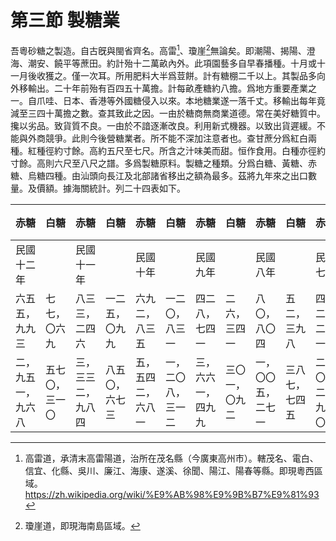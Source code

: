 # 第三節    製糖業

吾粵砂糖之製造。自古旣與閩省齊名。高雷[^37]、瓊崖[^38]無論矣。即潮陽、揭陽、澄海、潮安、饒平等蔗田。約計殆十二萬畝內外。此項園藝多自早春播種。十月或十一月後收獲之。僅一次耳。所用肥料大半爲荳餅。計有糖棚二千以上。其製品多向外移輸出。二十年前殆有百四五十萬擔。計每畝產糖約八擔。爲地方重要產業之一。自爪哇、日本、香港等外國糖侵入以來。本地糖業遂一落千丈。移輸出每年竟減至三四十萬擔之數。查其致此之因。一由於糖商無商業道德。常在美好糖質中。攙以劣品。致貨質不良。一由於不諳逐漸改良。利用新式機器。以致出貨遲緩。不能與外商競爭。此則今後營糖業者。所不能不深加注意者也。查甘蔗分爲紅白兩種。紅種徑約寸餘。高約五尺至七尺。所含之汁味美而甜。恒作食用。白種亦徑約寸餘。高則六尺至八尺之譜。多爲製糖原料。製糖之種類。分爲白糖、黃糖、赤糖、烏糖四種。由汕頭向長江及北部諸省移出之額為最多。茲將九年來之出口數量。及價額。據海關統計。列二十四表如下。

| 赤糖               | 白糖           | 赤糖               | 白糖           | 赤糖               | 白糖               | 赤糖               | 白糖           | 赤糖               | 白糖           | 赤糖               | 白糖           | 赤糖           | 白糖           | 赤糖           | 白糖         | 赤糖           | 白糖           | 名稱     |
|--------------------|----------------|--------------------|----------------|--------------------|--------------------|--------------------|----------------|--------------------|----------------|--------------------|----------------|----------------|----------------|----------------|--------------|----------------|----------------|----------|
| 民國十二年         |      |    民國十一年        |        |    民國十年        |            |    民國九年        |        |    民國八年        |            |    民國七年                |                |    民國六年            |                |     民國五年           |              |     民國四年           |                |    年次      |
| 六五五，九九三     | 七七，〇六九   | 八三三，二四六     | 一二五，〇九九 | 六九二，八三五     | 一二〇，八三一     | 四二八，七四一     | 二六，三四一   | 八〇，八〇四       | 五二，三九八   | 四二二，二三一     | 八六，四八七   | 四二二，二三一 | 一二五，九四〇 | 三二三，七〇七 | 九七，〇九四 | 三七一，三〇四 | 一三七，〇〇五 | 擔數     |
| 二，九五一，九六八 | 五七〇，三一〇 | 三，三三二，九八四 | 八五〇，六七三 | 五，五四二，六八一 | 一，二〇八，三一二 | 三，六六一，四九九 | 三〇一，〇九二 | 一，〇〇五，二七一 | 三八七，七四五 | 二，〇一二，九九〇 | 五四九，一九五 |      缺          |       缺         |       缺         |      缺        |       缺         |       缺         | 值關平両 |

[^37]: 高雷道，承清末高雷陽道，治所在茂名縣（今廣東高州市）。轄茂名、電白、信宜、化縣、吳川、廉江、海康、遂溪、徐聞、陽江、陽春等縣。即現粵西區域。  
https://zh.wikipedia.org/wiki/%E9%AB%98%E9%9B%B7%E9%81%93

[^38]: 瓊崖道，即現海南島區域。
